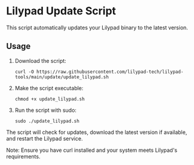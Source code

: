 # Lilypad Update Script

This script automatically updates your Lilypad binary to the latest version.

## Usage

1. Download the script:
    ```
    curl -O https://raw.githubusercontent.com/lilypad-tech/lilypad-tools/main/update/update_lilypad.sh
    ```

2. Make the script executable:
    ```
    chmod +x update_lilypad.sh
    ```

3. Run the script with sudo:
    ```
    sudo ./update_lilypad.sh
    ```

The script will check for updates, download the latest version if available, and restart the Lilypad service.

Note: Ensure you have curl installed and your system meets Lilypad's requirements.
